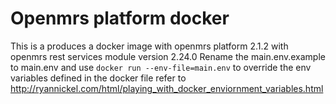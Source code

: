 # Openmrs platform docker
This is a produces a docker image with openmrs platform 2.1.2 with openmrs rest services module version 2.24.0
Rename the main.env.example to main.env and use
```docker run --env-file=main.env```
to override the env variables defined in the docker file  refer to http://ryannickel.com/html/playing_with_docker_enviornment_variables.html
